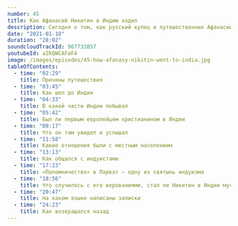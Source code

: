 ```yaml
---
number: 45
title: Как Афанасий Никитин в Индию ходил
description: Сегодня о том, как русский купец и путешественник Афанасий Никитин за три моря в Индию ходил.
date: "2021-01-18"
duration: "28:02"
soundcloudTrackId: 967733857
youtubeId: aIKQWCAFaF4
image: /images/episodes/45-how-afanasy-nikitin-went-to-india.jpg
tableOfContents:
  - time: "02:29"
    title: Причины путешествия
  - time: "03:45"
    title: Как шел до Индии
  - time: "04:33"
    title: В какой части Индии побывал
  - time: "05:42"
    title: Был ли первым европейцем христианином в Индии
  - time: "08:17"
    title: Что он там увидел и услышал
  - time: "11:58"
    title: Какие отношения были с местным населением
  - time: "13:13"
    title: Как общался с индуистами
  - time: "17:23"
    title: «Паломничество» в Парват – одну из святынь индуизма
  - time: "18:56"
    title: Что случилось с его верованиями, стал ли Никитин в Индии мусульманином
  - time: "20:47"
    title: На каком языке написаны записки
  - time: "24:23"
    title: Как возвращался назад
---
```

